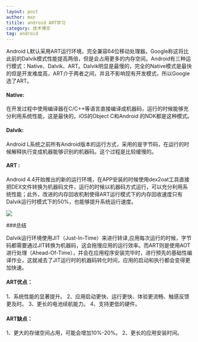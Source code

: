 ```yaml
---
layout: post
author: mxn
titile: android ART学习
category: 技术博文
tag: android
---
```


Android L默认采用ART运行环境，完全兼容64位移动处理器。Google称这将比此前的Dalvik模式性能提高两倍，但是会占用更多的内存空间。Android有三种运行模式：Native、Dalvik、ART。Dalvik明显是最慢的，完全的Native模式是最快的但是开发难度高，ART介于两者之间，并且不影响现有开发模式，所以Google选了ART。

#### Native:

在开发过程中使用编译器在C/C++等语言直接编译成机器码，运行的时候能够充分利用系统性能，这是最快的。iOS的Object C和Android 的NDK都是这种模式。

#### Dalvik:

Android L系统之前所有Android版本的运行方式，采用的是字节码，在运行的时候解释执行变成机器能够识别的机器码。这个过程是比较缓慢的。

#### ART :

Android 4.4开始推出的新的运行环境，在APP安装的时候使用dex2oat工具直接把DEX文件转换为机器码文件，运行的时候以机器码方式运行，可以充分利用系统性能；此外，改进的内存回收机制使得ART运行模式下的内存回收速度只有Dalvik运行时模式下的50%，也能够提升系统运行速度。

![](http://a.36krcnd.com/photo/2014/a7eaa64191b5b05b1bb8702dfab7a735.png)


###总结

Dalvik运行环境使用JIT（Just-In-Time）来进行转译,应用每次运行的时候，字节码都需要通过JIT转换为机器码，这会拖慢应用的运行效率。而ART则是使用AOT进行处理（Ahead-Of-Time），并会在应用程序安装完毕时，进行预先的基础性编译作业，这就减去了JIT运行时的机器码转化时间，应用的启动和执行都会变得更加快速。

#### ART优点：

1、系统性能的显著提升。
2、应用启动更快、运行更快、体验更流畅、触感反馈更及时。
3、更长的电池续航能力。
4、支持更低的硬件。

#### ART缺点：
1、更大的存储空间占用，可能会增加10%-20%。
2、更长的应用安装时间。
